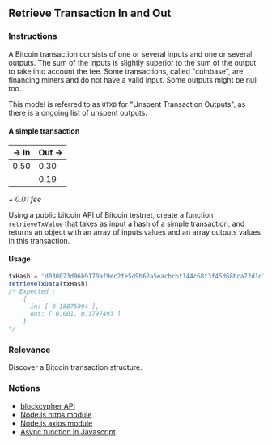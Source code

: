## Retrieve Transaction In and Out

### Instructions

A Bitcoin transaction consists of one or several inputs and one or several outputs. The sum of the inputs is slightly superior to the sum of the output to take into account the fee. Some transactions, called "coinbase", are financing miners and do not have a valid input. Some outputs might be null too.

This model is referred to as `UTXO` for "Unspent Transaction Outputs", as there is a ongoing list of unspent outputs.

#### A simple transaction

|  -> In	|  Out ->	|
|----       |----	|
|   0.50 	|  0.30	|
|   	    |  0.19	|

*+ 0.01 fee*

Using a public bitcoin API of Bitcoin testnet, create a function `retrieveTxValue` that takes as input a hash of a simple transaction, and returns an object with an array of inputs values and an array outputs values in this transaction.

#### Usage

```js
txHash = 'd030023d96b9170af9ec2fe5d9b62a5eacbcbf144c68f3f45d68bca72d1d3649'
retrieveTxData(txHash) 
/* Expected : 
    { 
      in: [ 0.18075094 ], 
      out: [ 0.001, 0.1797493 ] 
    }
*/
```

### Relevance

Discover a Bitcoin transaction structure.

### Notions

- [blockcypher API](https://www.blockcypher.com/dev/bitcoin/#blockchain-api)
- [Node.js https module](https://nodejs.org/api/https.html)
- [Node.js axios module](https://github.com/axios/axios)
- [Async function in Javascript](https://developer.mozilla.org/fr/docs/Web/JavaScript/Reference/Statements/async_function)
